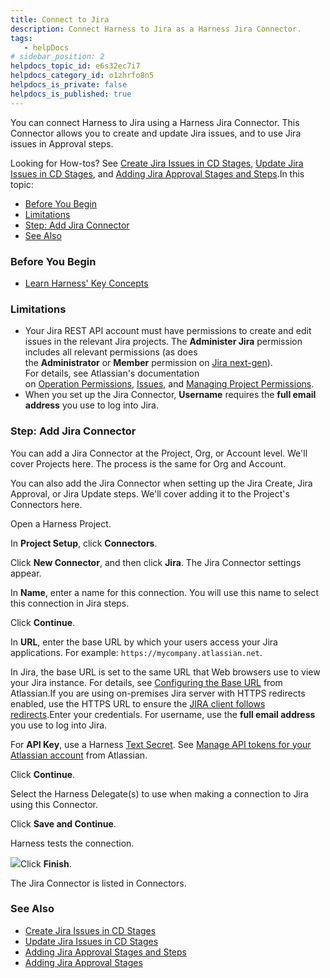 ```yaml
---
title: Connect to Jira
description: Connect Harness to Jira as a Harness Jira Connector.
tags: 
   - helpDocs
# sidebar_position: 2
helpdocs_topic_id: e6s32ec7i7
helpdocs_category_id: o1zhrfo8n5
helpdocs_is_private: false
helpdocs_is_published: true
---
```


You can connect Harness to Jira using a Harness Jira Connector. This Connector allows you to create and update Jira issues, and to use Jira issues in Approval steps.

Looking for How-tos? See [Create Jira Issues in CD Stages](/article/yu40zr6cvm-create-jira-issues-in-cd-stages), [Update Jira Issues in CD Stages](/article/urdkli9e74-update-jira-issues-in-cd-stages), and [Adding Jira Approval Stages and Steps](/article/2lhfk506r8-adding-jira-approval-stages).In this topic:

* [Before You Begin](https://ngdocs.harness.io/article/e6s32ec7i7-connect-to-jira#before_you_begin)
* [Limitations](https://ngdocs.harness.io/article/e6s32ec7i7-connect-to-jira#limitations)
* [Step: Add Jira Connector](https://ngdocs.harness.io/article/e6s32ec7i7-connect-to-jira#step_add_jira_connector)
* [See Also](https://ngdocs.harness.io/article/e6s32ec7i7-connect-to-jira#see_also)

### Before You Begin

* [Learn Harness' Key Concepts](/article/hv2758ro4e-learn-harness-key-concepts)

### Limitations

* Your Jira REST API account must have permissions to create and edit issues in the relevant Jira projects. The **Administer Jira** permission includes all relevant permissions (as does the **Administrator** or **Member** permission on [Jira next-gen](https://confluence.atlassian.com/jirasoftwarecloud/overview-of-permissions-in-next-gen-projects-959283605.html)).  
For details, see Atlassian's documentation on [Operation Permissions](https://developer.atlassian.com/cloud/jira/platform/rest/v3/?utm_source=%2Fcloud%2Fjira%2Fplatform%2Frest%2F&utm_medium=302#permissions), [Issues](https://developer.atlassian.com/cloud/jira/platform/rest/v3/?utm_source=%2Fcloud%2Fjira%2Fplatform%2Frest%2F&utm_medium=302#api-group-Issues), and [Managing Project Permissions](https://confluence.atlassian.com/adminjiracloud/managing-project-permissions-776636362.html#Managingprojectpermissions-Projectpermissionsoverview).
* When you set up the Jira Connector, **Username** requires the **full email address** you use to log into Jira.

### Step: Add Jira Connector

You can add a Jira Connector at the Project, Org, or Account level. We'll cover Projects here. The process is the same for Org and Account.

You can also add the Jira Connector when setting up the Jira Create, Jira Approval, or Jira Update steps. We'll cover adding it to the Project's Connectors here.

Open a Harness Project.

In **Project Setup**, click **Connectors**.

Click **New Connector**, and then click **Jira**. The Jira Connector settings appear.

In **Name**, enter a name for this connection. You will use this name to select this connection in Jira steps.

Click **Continue**.

In **URL**, enter the base URL by which your users access your Jira applications. For example: `https://mycompany.atlassian.net`.

In Jira, the base URL is set to the same URL that Web browsers use to view your Jira instance. For details, see [Configuring the Base URL](https://confluence.atlassian.com/adminjiraserver071/configuring-the-base-url-802593107.html) from Atlassian.If you are using on-premises Jira server with HTTPS redirects enabled, use the HTTPS URL to ensure the [JIRA client follows redirects](https://confluence.atlassian.com/adminjiraserver/running-jira-applications-over-ssl-or-https-938847764.html#:~:text=If%20you%20want%20to%20only,to%20the%20corresponding%20HTTPS%20URLs.).Enter your credentials. For username, use the **full email address** you use to log into Jira.

For **API Key**, use a Harness [Text Secret](/article/osfw70e59c-add-use-text-secrets). See [Manage API tokens for your Atlassian account](https://support.atlassian.com/atlassian-account/docs/manage-api-tokens-for-your-atlassian-account/) from Atlassian.

Click **Continue**.

Select the Harness Delegate(s) to use when making a connection to Jira using this Connector.

Click **Save and Continue**.

Harness tests the connection.

![](https://files.helpdocs.io/i5nl071jo5/articles/e6s32ec7i7/1624492018297/clean-shot-2021-06-23-at-16-46-50-2-x.png)Click **Finish**.

The Jira Connector is listed in Connectors.

### See Also

* [Create Jira Issues in CD Stages](/article/yu40zr6cvm-create-jira-issues-in-cd-stages)
* [Update Jira Issues in CD Stages](/article/urdkli9e74-update-jira-issues-in-cd-stages)
* [Adding Jira Approval Stages and Steps](/article/2lhfk506r8-adding-jira-approval-stages)
* [Adding Jira Approval Stages](/article/2lhfk506r8-adding-jira-approval-stages)

